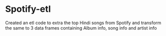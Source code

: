 # Spotify-etl
Created an etl code to extra the top Hindi songs from Spotify and transform the same to 3 data frames containing Album info, song info and artist info
